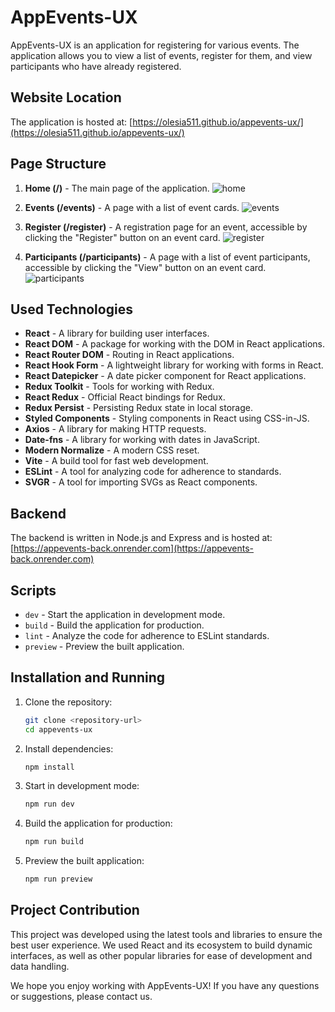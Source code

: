 # AppEvents-UX

AppEvents-UX is an application for registering for various events. The application allows you to view a list of events, register for them, and view participants who have already registered.

## Website Location

The application is hosted at: [https://olesia511.github.io/appevents-ux/](https://olesia511.github.io/appevents-ux/)

## Page Structure

1. **Home (/)** - The main page of the application.
![home](https://github.com/Olesia511/appevents-ux/assets/131859369/e32a2d0c-cc0c-4f71-9f2a-09bf6f30894e)

3. **Events (/events)** - A page with a list of event cards.
![events](https://github.com/Olesia511/appevents-ux/assets/131859369/4d014fae-c80b-4c7d-bf9b-a21eed787e00)

4. **Register (/register)** - A registration page for an event, accessible by clicking the "Register" button on an event card.
![register](https://github.com/Olesia511/appevents-ux/assets/131859369/b90f52d0-4cd4-4ca4-ae2e-ecd8483d8b40)

6. **Participants (/participants)** - A page with a list of event participants, accessible by clicking the "View" button on an event card.
![participants](https://github.com/Olesia511/appevents-ux/assets/131859369/01dd8e4f-34fc-44b3-980e-7d02a0c485db)


## Used Technologies

- **React** - A library for building user interfaces.
- **React DOM** - A package for working with the DOM in React applications.
- **React Router DOM** - Routing in React applications.
- **React Hook Form** - A lightweight library for working with forms in React.
- **React Datepicker** - A date picker component for React applications.
- **Redux Toolkit** - Tools for working with Redux.
- **React Redux** - Official React bindings for Redux.
- **Redux Persist** - Persisting Redux state in local storage.
- **Styled Components** - Styling components in React using CSS-in-JS.
- **Axios** - A library for making HTTP requests.
- **Date-fns** - A library for working with dates in JavaScript.
- **Modern Normalize** - A modern CSS reset.
- **Vite** - A build tool for fast web development.
- **ESLint** - A tool for analyzing code for adherence to standards.
- **SVGR** - A tool for importing SVGs as React components.

## Backend

The backend is written in Node.js and Express and is hosted at: [https://appevents-back.onrender.com](https://appevents-back.onrender.com)

## Scripts

- `dev` - Start the application in development mode.
- `build` - Build the application for production.
- `lint` - Analyze the code for adherence to ESLint standards.
- `preview` - Preview the built application.

## Installation and Running

1. Clone the repository:
    ```bash
    git clone <repository-url>
    cd appevents-ux
    ```

2. Install dependencies:
    ```bash
    npm install
    ```

3. Start in development mode:
    ```bash
    npm run dev
    ```

4. Build the application for production:
    ```bash
    npm run build
    ```

5. Preview the built application:
    ```bash
    npm run preview
    ```

## Project Contribution

This project was developed using the latest tools and libraries to ensure the best user experience. We used React and its ecosystem to build dynamic interfaces, as well as other popular libraries for ease of development and data handling.

We hope you enjoy working with AppEvents-UX! If you have any questions or suggestions, please contact us.
